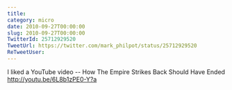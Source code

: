```yaml
---
title: 
category: micro
date: 2010-09-27T00:00:00
slug: 2010-09-27T00:00:00
TwitterId: 25712929520
TweetUrl: https://twitter.com/mark_philpot/status/25712929520
ReTweetUser: 
---
```


I liked a YouTube video -- How The Empire Strikes Back Should Have Ended http://youtu.be/6L8b1zPE0-Y?a